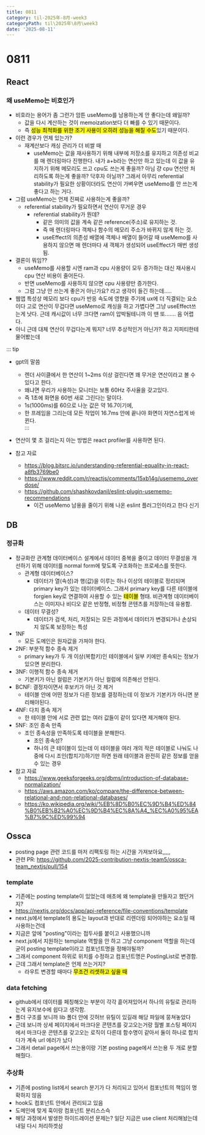 ```yaml
---
title: 0811
category: til-2025年-8月-week3
categoryPath: til\2025年\8月\week3
date: '2025-08-11'
---
```

# 0811

## React  
### 왜 useMemo는 비호인가  
- 비호라는 용어가 좀 그런가 암튼 useMemo를 남용하는게 안 좋다는데 왜일까?  
	- 값을 다시 계산하는 것이 memoization보다 더 빠를 수 있기 때문이다.  
	- 즉 <mark>성능 최적화를 위한 조기 사용이 오히려 성능을 해칠 수도</mark>있기 때문이다.  
- 이런 경우가 언제 있는가?  
	- 재계산보다 캐싱 관리가 더 비쌀 때  
		- useMemo는 값을 재사용하기 위해 내부에 저장소를 유지하고 의존성 비교를 매 렌더링마다 진행한다. 내가 a+b라는 연산만 하고 있는데 이 값을 유지하기 위해 메모리도 쓰고 cpu도 쓰는게 좋을까? 아님 걍 cpu 연산만 처리하도록 하는게 좋을까? 닥후자 아닐까? 그래서 아무리 referential stability가 필요한 상황이더라도 연산이 가벼우면 useMemo를 안 쓰는게 좋다고 하는 거다.  
- 그럼 useMemo는 언제 진짜로 사용하는게 좋을까?  
	- referential stability가 필요하면서 연산이 무거운 경우  
		- referential stability가 뭔데?   
			- 같은 의미의 값을 계속 같은 reference(주소)로 유지하는 것.  
			- 즉 매 렌더링마다 객체나 함수의 메모리 주소가 바뀌지 않게 하는 것.  
			- useEffect의 의존성 배열에 객체나 배열이 들어갈 때 useMemo를 사용하지 않으면 매 렌더마다 새 객체가 생성되어 useEffect가 매번 생성됨.  
- 결론이 뭐임??  
	- useMemo를 사용할 시엔 ram과 cpu 사용량이 모두 증가하는 대신 재사용시 cpu 연산 비용이 줄어든다.  
	- 반면 useMemo를 사용하지 않으면 cpu 사용량만 증가한다.  
	- 그럼 그냥 안 쓰는게 좋은거 아닌가요? 라고 생각이 들긴 하는데.....  
- 웹앱 특성상 메모리 보다 cpu가 반응 속도에 영향을 주기에 ux에 더 직결되는 요소이다 고로 연산이 무겁다면 useMemo로 캐싱을 하고 가볍다면 그냥 useEffect쓰는게 낫다. 근데 캐시값이 너무 크다면 ram이 압박될테니까 이 땐 또....... 음 어렵다.  
- 아니 근데 대체 연산이 무겁다는게 뭐지? 너무 추상적인거 아닌가? 하고 지피티한테 물어봤는데 

::: tip  
- gpt의 말씀  
	- 렌더 사이클에서 한 연산이 1~2ms 이상 걸린다면 꽤 무거운 연산이라고 볼 수 있다고 한다.  
	- 왜냐면 우리가 사용하는 모니터는 보통 60Hz 주사율을 갖고있다.  
	- 즉 1초에 화면을 60번 새로 그린다는 말이다.  
	- 1s(1000ms)를 60으로 나눈 값은 약 16.7이기에,  
	- 한 프레임을 그리는데 모든 작업이 16.7ms 안에 끝나야 화면이 자연스럽게 바뀐다.  
:::

- 연산이 몇 초 걸리는지 아는 방법은 react profiler를 사용하면 된다.

- 참고 자료  
	- https://blog.bitsrc.io/understanding-referential-equality-in-react-a8fb3769be0  
	- https://www.reddit.com/r/reactjs/comments/15xb14g/usememo_overdose/  
	- https://github.com/shashkovdanil/eslint-plugin-usememo-recommendations  
		- 이건 useMemo 남용을 줄이기 위해 나온 eslint 플러그인이라고 한다 신기  
## DB  
### 정규화  
- 정규화란 관계형 데이터베이스 설계에서 데이터 중복을 줄이고 데이터 무결성을 개선하기 위해 데이터를 normal form에 맞도록 구조화하는 프로세스를 뜻한다.  
	- 관계형 데이터베이스?  
		- 데이터가 열(속성)과 행(값)을 이루는 하나 이상의 테이블로 정리되며 primary key가 있는 데이터베이스. 그래서 primary key를 다른 테이블에 forgien key로 연결하여 사용할 수 있는 <mark>테이블</mark> 형태. 비관계형 데이터베이스는 이미지나 비디오 같은 반정형, 비정형 콘텐츠를 저장하는데 유용함.  
	- 데이터 무결성?  
		- 데이터가 검색, 처리, 저장되는 모든 과정에서 데이터가 변경되거나 손상되지 않도록 보장하는 특성  
- 1NF  
	- 모든 도메인은 원자값을 가져야 한다.  
- 2NF: 부분적 함수 종속 제거  
	- primary key가 두 개 이상(복합키)인 테이블에서 일부 키에만 종속되는 정보가 있으면 분리한다.  
- 3NF: 이행적 함수 종속 제거  
	- 기본키가 아닌 컬럼은 기본키가 아닌 컬럼에 의존해선 안된다.  
- BCNF: 결정자이면서 후보키가 아닌 것 제거  
	- 테이블 안에 어떤 정보가 다른 정보를 결정하는데 이 정보가 기본키가 아니면 분리해야된다.  
- 4NF: 다치 종속 제거  
	- 한 테이블 안에 서로 관련 없는 여러 값들이 같이 있다면 제거해야 된다.  
- 5NF: 조인 종속 만족  
	- 조인 종속성을 만족하도록 테이블을 분해한다.  
		- 조인 종속성?  
		- 하나의 큰 테이블이 있는데 이 테이블을 여러 개의 작은 테이블로 나눠도 나중에 다시 조인(합치기)하기만 하면 원래 테이블과 완전히 같은 정보를 얻을 수 있는 경우  
- 참고 자료  
	- https://www.geeksforgeeks.org/dbms/introduction-of-database-normalization/  
	- https://aws.amazon.com/ko/compare/the-difference-between-relational-and-non-relational-databases/  
	- https://ko.wikipedia.org/wiki/%EB%8D%B0%EC%9D%B4%ED%84%B0%EB%B2%A0%EC%9D%B4%EC%8A%A4_%EC%A0%95%EA%B7%9C%ED%99%94

## Ossca  
- posting page 관련 코드를 마저 리팩토링 하는 시간을 가져보아요,,,,,  
- 관련 PR: https://github.com/2025-contribution-nextjs-team5/ossca-team_nextjs/pull/154  
### template  
- 기존에는 posting template이 있었는데 애초에 왜 template을 만들자고 했던거지?  
- https://nextjs.org/docs/app/api-reference/file-conventions/template  
- next.js에서 template의 용도는 layout과 반대로 리렌더링 되어야하는 요소일 때 사용하는건데  
- 지금은 앞에 "posting"이라는 접두사를 붙이고 사용했으니까  
- next.js에서 지원하는 template 역할을 안 하고 그냥 component 역할을 하는데 굳이 posting template이라고 컴포넌트명을 정해야될까?   
- 그래서 component 하위로 위치를 수정하고 컴포넌트명은 PostingList로 변경함.  
- 근데 그래서 template은 언제 쓰는거지?  
	- 라우트 변경할 때마다 <mark>무조건 리셋하고 싶을 때</mark>  
### data fetching  
- github에서 데이터를 페칭해오는 부분이 각각 흩어져있어서 하나의 유틸로 관리하는게 유지보수에 쉽다고 생각함.  
- 폴더 구조를 보니까 lib 폴더 안에 깃허브 유틸이 있길래 해당 파일에 뭉쳐놓았다  
- 근데 보니까 상세 페이지에서 마크다운 콘텐츠를 갖고오는거랑 월별 포스팅 페이지에서 마크다운 콘텐츠를 갖고오는 로직이 다른데 함수명이 같아서 둘이 하나로 합치다가 계속 url 에러가 났다  
- 그래서 detail page에서 쓰는용이랑 기본 posting page에서 쓰는용 두 개로 분할해줬다.  
### 추상화  
- 기존에 posting list에서 search 분기가 다 처리되고 있어서 컴포넌트의 책임이 명확하지 않음  
- hook도 컴포넌트 안에서 관리되고 있음  
- 도메인에 맞게 훅이랑 컴포넌트 분리스스슥  
- 해당 과정에서 발생한 하이드레이션 문제는? 일단 지금은 use client 처리해놨는데 내일 다시 처리하겟삼
